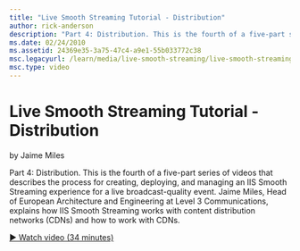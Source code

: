 ```yaml
---
title: "Live Smooth Streaming Tutorial - Distribution"
author: rick-anderson
description: "Part 4: Distribution. This is the fourth of a five-part series of videos that describes the process for creating, deploying, and managing an IIS Smooth Strea..."
ms.date: 02/24/2010
ms.assetid: 24369e35-3a75-47c4-a9e1-55b033772c38
msc.legacyurl: /learn/media/live-smooth-streaming/live-smooth-streaming-tutorial-distribution
msc.type: video
---
```

Live Smooth Streaming Tutorial - Distribution
====================
by Jaime Miles

Part 4: Distribution. This is the fourth of a five-part series of videos that describes the process for creating, deploying, and managing an IIS Smooth Streaming experience for a live broadcast-quality event. Jaime Miles, Head of European Architecture and Engineering at Level 3 Communications, explains how IIS Smooth Streaming works with content distribution networks (CDNs) and how to work with CDNs.

[&#9654; Watch video (34 minutes)](https://channel9.msdn.com/Blogs/IIS-NET-Site-Videos/live-smooth-streaming-tutorial-distribution)
